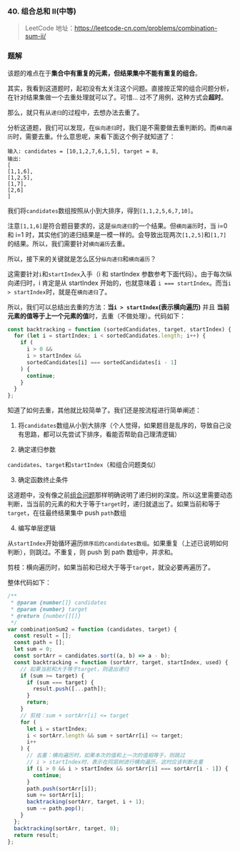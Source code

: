 ### 40. 组合总和 II(中等)

> LeetCode 地址：https://leetcode-cn.com/problems/combination-sum-ii/

### 题解

该题的难点在于**集合中有重复的元素，但结果集中不能有重复的组合**。

其实，我看到这道题时，起初没有太关注这个问题。直接按正常的组合问题分析，在针对结果集做一个去重处理就可以了。可惜... 过不了用例，这种方式会**超时**。

那么，就只有从`递归`的过程中，去想办法去重了。

分析这道题，我们可以发现，在`纵向递归`时，我们是不需要做去重判断的。而`横向遍历`时，需要去重。什么意思呢，来看下面这个例子就知道了：

```
输入: candidates = [10,1,2,7,6,1,5], target = 8,
输出:
[
[1,1,6],
[1,2,5],
[1,7],
[2,6]
]
```

我们将`candidates`数组按照从小到大排序，得到`[1,1,2,5,6,7,10]`。

注意`[1,1,6]`是符合题目要求的，这是`纵向递归`的一个结果。但`横向遍历`时，当 i=0 和 i=1 时，其实他们的递归结果是一模一样的。会导致出现两次`[1,2,5]`和`[1,7]`的结果。所以，我们需要针对`横向遍历`去重。

所以，接下来的关键就是怎么区分`纵向递归`和`横向遍历`？

这需要针对`i`和`startIndex`入手（i 和 startIndex 参数参考下面代码）。由于每次纵向递归时，i 肯定是从 startIndex 开始的，也就意味着 `i === startIndex`。而当`i > startIndex`时，就是在`横向递归`了。

所以，我们可以总结出去重的方法：**当`i > startIndex`(表示横向遍历)** 并且 **当前元素的值等于上一个元素的值**时，去重（不做处理）。代码如下：

```js
const backtracking = function (sortedCandidates, target, startIndex) {
  for (let i = startIndex; i < sortedCandidates.length; i++) {
    if (
      i > 0 &&
      i > startIndex &&
      sortedCandidates[i] === sortedCandidates[i - 1]
    ) {
      continue;
    }
  }
};
```

知道了如何去重，其他就比较简单了。我们还是按流程进行简单阐述：

1. 将`candidates`数组从小到大排序（个人觉得，如果题目是乱序的，导致自己没有思路，都可以先尝试下排序，看能否帮助自己理清逻辑）

2. 确定递归参数

`candidates`、`target`和`startIndex`（和组合问题类似）

3. 确定函数终止条件

这道题中，没有像之前[组合问题](https://leetcode-cn.com/problems/combinations/)那样明确说明了递归树的深度。所以这里需要动态判断，当当前的元素的和大于等于`target`时，递归就退出了。如果当前和等于`target`，在往最终结果集中 push `path`数组

4. 编写单层逻辑

从`startIndex`开始循环遍历`排序后的candidates数组`。如果重复（上述已说明如何判断），则跳过。不重复，则 push 到 path 数组中，并求和。

剪枝：横向遍历时，如果当前和已经大于等于`target`，就没必要再遍历了。

整体代码如下：

```js
/**
 * @param {number[]} candidates
 * @param {number} target
 * @return {number[][]}
 */
var combinationSum2 = function (candidates, target) {
  const result = [];
  const path = [];
  let sum = 0;
  const sortArr = candidates.sort((a, b) => a - b);
  const backtracking = function (sortArr, target, startIndex, used) {
    // 如果当前和大于等于target，则退出递归
    if (sum >= target) {
      if (sum === target) {
        result.push([...path]);
      }
      return;
    }
    // 剪枝：sum + sortArr[i] <= target
    for (
      let i = startIndex;
      i < sortArr.length && sum + sortArr[i] <= target;
      i++
    ) {
      // 去重：横向遍历时，如果本次的值和上一次的值相等于，则跳过
      // i > startIndex时，表示在同层树进行横向遍历，这时应该判断去重
      if (i > 0 && i > startIndex && sortArr[i] === sortArr[i - 1]) {
        continue;
      }
      path.push(sortArr[i]);
      sum += sortArr[i];
      backtracking(sortArr, target, i + 1);
      sum -= path.pop();
    }
  };
  backtracking(sortArr, target, 0);
  return result;
};
```

